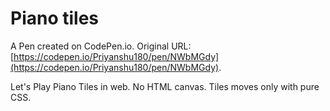 # Piano tiles

A Pen created on CodePen.io. Original URL: [https://codepen.io/Priyanshu180/pen/NWbMGdy](https://codepen.io/Priyanshu180/pen/NWbMGdy).

Let's Play Piano Tiles in web. No HTML canvas. Tiles moves only with pure CSS.